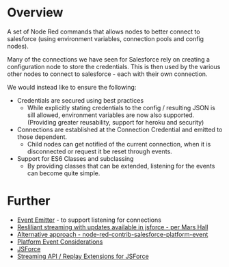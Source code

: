 # Overview

A set of Node Red commands that allows nodes to better connect to salesforce (using environment variables, connection pools and config nodes).

Many of the connections we have seen for Salesforce rely on creating a configuration node to store the credentials.  This is then used by the various other nodes to connect to salesforce - each with their own connection.

We would instead like to ensure the following:

* Credentials are secured using best practices
  * While explicitly stating credentials to the config / resulting JSON is sill allowed, environment variables are now also supported. (Providing greater reusability, support for heroku and security)
* Connections are established at the Connection Credential and emitted to those dependent.
  * Child nodes can get notified of the current connection, when it is disconnected or request it be reset through events.
* Support for ES6 Classes and subclassing
  * By providing classes that can be extended, listening for the events can become quite simple.

# Further

* [Event Emitter](https://nodejs.org/api/events.html#events_class_eventemitter) - to support listening for connections
* [Resliliant streaming with updates available in jsforce - per Mars Hall](https://blog.heroku.com/reactive-programming-salesforce-data)
* [Alternative approach - node-red-contrib-salesforce-platform-event](https://flows.nodered.org/node/node-red-contrib-salesforce-platform-event)
* [Platform Event Considerations](https://developer.salesforce.com/docs/atlas.en-us.platform_events.meta/platform_events/platform_event_extras.htm)
* [JSForce](https://jsforce.github.io/)
* [Streaming API / Replay Extensions for JSForce](https://github.com/jsforce/jsforce/pull/740)